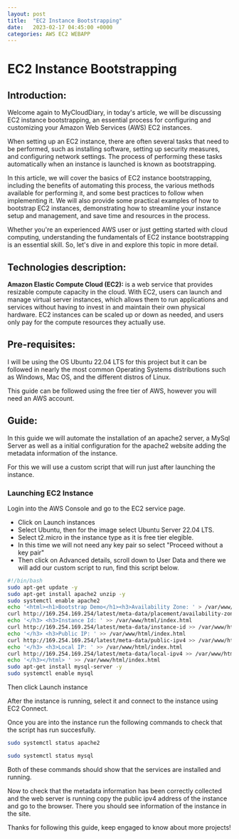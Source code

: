 ```yaml
---
layout: post
title:  "EC2 Instance Bootstrapping"
date:   2023-02-17 04:45:00 +0000
categories: AWS EC2 WEBAPP
---
```


# EC2 Instance Bootstrapping

## Introduction:

Welcome again to MyCloudDiary, in today's article, we will be discussing EC2 instance bootstrapping, an essential process for configuring and customizing your Amazon Web Services (AWS) EC2 instances.

When setting up an EC2 instance, there are often several tasks that need to be performed, such as installing software, setting up security measures, and configuring network settings. The process of performing these tasks automatically when an instance is launched is known as bootstrapping.

In this article, we will cover the basics of EC2 instance bootstrapping, including the benefits of automating this process, the various methods available for performing it, and some best practices to follow when implementing it. We will also provide some practical examples of how to bootstrap EC2 instances, demonstrating how to streamline your instance setup and management, and save time and resources in the process.

Whether you're an experienced AWS user or just getting started with cloud computing, understanding the fundamentals of EC2 instance bootstrapping is an essential skill. So, let's dive in and explore this topic in more detail.

## Technologies description:

**Amazon Elastic Compute Cloud (EC2):**  is a web service that provides resizable compute capacity in the cloud. With EC2, users can launch and manage virtual server instances, which allows them to run applications and services without having to invest in and maintain their own physical hardware. EC2 instances can be scaled up or down as needed, and users only pay for the compute resources they actually use.

## Pre-requisites:

I will be using the OS Ubuntu 22.04 LTS for this project but it can be followed in nearly the most common Operating Systems distributions such as Windows, Mac OS, and the different distros of Linux.

This guide can be followed using the free tier of AWS, however you will need an AWS account.

## Guide:

In this guide we will automate the installation of an apache2 server, a MySql Server as well as a initial configuration for the apache2 website adding the metadata information of the instance.

For this we will use a custom script that will run just after launching the instance.

### Launching EC2 Instance

Login into the AWS Console and go to the EC2 service page.

 - Click on Launch instances
 - Select Ubuntu, then for the image select Ubuntu Server 22.04 LTS.
 - Select t2.micro in the instance type as it is free tier elegible.
 - In this time we will not need any key pair so select "Proceed without a key pair"
 - Then click on Advanced details, scroll down to User Data and there we will add our custom script to run, find this script below.
 
```sh
#!/bin/bash
sudo apt-get update -y
sudo apt-get install apache2 unzip -y
sudo systemctl enable apache2
echo '<html><h1>Bootstrap Demo</h1><h3>Availability Zone: ' > /var/www/html/index.html
curl http://169.254.169.254/latest/meta-data/placement/availability-zone >> /var/www/html/index.html
echo '</h3> <h3>Instance Id: ' >> /var/www/html/index.html
curl http://169.254.169.254/latest/meta-data/instance-id >> /var/www/html/index.html
echo '</h3> <h3>Public IP: ' >> /var/www/html/index.html
curl http://169.254.169.254/latest/meta-data/public-ipv4 >> /var/www/html/index.html
echo '</h3> <h3>Local IP: ' >> /var/www/html/index.html
curl http://169.254.169.254/latest/meta-data/local-ipv4 >> /var/www/html/index.html
echo '</h3></html> ' >> /var/www/html/index.html
sudo apt-get install mysql-server -y
sudo systemctl enable mysql
```

Then click Launch instance

After the instance is running, select it and connect to the instance using EC2 Connect.

Once you are into the instance run the following commands to check that the script has run succesfully.

```sh
sudo systemctl status apache2

sudo systemctl status mysql
```

Both of these commands should show that the services are installed and running.

Now to check that the metadata information has been correctly collected and the web server is running copy the public ipv4 address of the instance and go to the browser. There you should see information of the instance in the site.

Thanks for following this guide, keep engaged to know about more projects!
